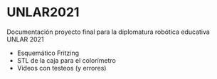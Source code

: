# UNLAR2021
Documentación proyecto final para la diplomatura robótica educativa UNLAR 2021

- Esquemático Fritzing
- STL de la caja para el colorímetro
- Videos con testeos (y errores)
